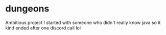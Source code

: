 # dungeons
Ambitious project I started with someone who didn't really know java so it kind ended after one discord call lol
